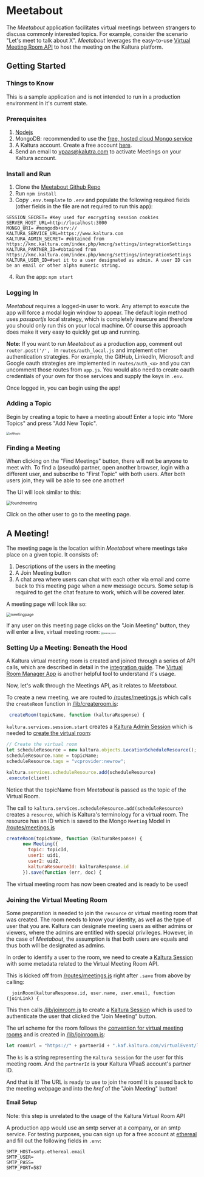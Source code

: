 # Meetabout

The *Meetabout* application facilitates virtual meetings between strangers to discuss commonly interested topics. For example, consider the scenario "Let's meet to talk about X". *Meetabout* leverages the easy-to-use [Virtual Meeting Room API](https://github.com/kaltura-vpaas/virtual-meeting-rooms) to host the meeting on the Kaltura platform.

## Getting Started

### Things to Know

This is a sample application and is not intended to run in a production environment in it's current state.

### Prerequisites

1. [Nodejs](https://nodejs.org/en/) 
2. MongoDB: recommended to use the [free, hosted cloud Mongo service](https://www.mongodb.com/)
3. A Kaltura account. Create a free account [here](https://corp.kaltura.com/video-paas/registration?utm_campaign=Meetabout&utm_medium=affiliates&utm_source=GitHub).
4. Send an email to <vpaas@kalutra.com> to activate Meetings on your Kaltura account.

### Install and Run

1. Clone the [Meetabout Github Repo](https://github.com/kaltura-vpaas/meetabout) 
2. Run `npm install`
3. Copy `.env.template` to `.env` and populate the following required fields (other fields in the file are not required to run this app):

```
SESSION_SECRET= #Key used for encrypting session cookies
SERVER_HOST_URL=http://localhost:3000
MONGO_URI= #mongodb+srv://
KALTURA_SERVICE_URL=https://www.kaltura.com
KALTURA_ADMIN_SECRET= #obtained from https://kmc.kaltura.com/index.php/kmcng/settings/integrationSettings
KALTURA_PARTNER_ID=#obtained from https://kmc.kaltura.com/index.php/kmcng/settings/integrationSettings
KALTURA_USER_ID=#set it to a user designated as admin. A user ID can be an email or other alpha numeric string.
```

4. Run the app: `npm start`

### Logging In

*Meetabout* requires a logged-in user to work. Any attempt to execute the app will force a modal login window to appear. The default login method uses *passportjs* local strategy, which is completely insecure and therefore you should only run this on your local machine. Of course this approach does make it very easy to quickly get up and running.

**Note:** If you want to run *Meetabout* as a production app, comment out `router.post('/', ` in `routes/auth_local.js` and implement other authentication strategies. For example, the GitHub, LinkedIn, Microsoft and Google oauth strategies are implemented in `routes/auth_<x>` and you can uncomment those routes from `app.js`. You would also need to create oauth credentials of your own for those services and supply the keys in `.env`.

Once logged in, you can begin using the app!

### Adding a Topic

Begin by creating a topic to have a meeting about! Enter a topic into "More Topics" and press "Add New Topic".

<img src="readme_images/addtopic.png" alt="addtopic" style="zoom:50%;" />

### Finding a Meeting

 When clicking on the "Find Meetings" button, there will not be anyone to meet with. To find a (pseudo) partner, open another browser, login with a different user, and subscribe to "First Topic" with both users. After both users join, they will be able to see one another!

The UI will look similar to this:

<img src="readme_images/foundmeeting.png" alt="foundmeeting" style="zoom:75%;" />

Click on the other user to go to the meeting page.

## A Meeting!

The meeting page is the location within *Meetabout* where meetings take place on a given topic. It consists of:

1. Descriptions of the users in the meeting
2. A Join Meeting button
3. A chat area where users can chat with each other via email and come back to this meeting page when a new message occurs.  Some setup is required to get the chat feature to work, which will be covered later.

A meeting page will look like so:

<img src="readme_images/meetingpage.png" alt="meetingpage" style="zoom:70%;" />

If any user on this meeting page clicks on the "Join Meeting" button, they will enter a live, virtual meeting room:
<img src="readme_images/newrow_room.png" alt="newrow_room" style="zoom:35%;" />

### Setting Up a Meeting: Beneath the Hood

A Kaltura virtual meeting room is created and joined through a series of API calls, which are described in detail in the [integration guide](https://github.com/kaltura-vpaas/virtual-meeting-rooms). The [Virtual Room Manager App](https://github.com/kaltura-vpaas/liveroom_manager) is another helpful tool to understand it's usage.

Now, let's walk through the Meetings API, as it relates to *Meetabout*.

To create a new meeting, we are routed to [/routes/meetings.js](https://github.com/kaltura-vpaas/meetabout/blob/master/routes/meetings.js) which calls the `createRoom` function in [/lib/createroom.js](https://github.com/kaltura-vpaas/meetabout/blob/master/lib/createroom.js):

```javascript
 createRoom(topicName, function (kalturaResponse) {
```

`kaltura.services.session.start` creates a [Kaltura Admin Session](https://github.com/kaltura-vpaas/virtual-meeting-rooms#creating-an-admin-session) which is needed to [create the virtual room](https://github.com/kaltura-vpaas/virtual-meeting-rooms#creating-a-resource):

```javascript
// Create the virtual room
let scheduleResource = new kaltura.objects.LocationScheduleResource();
scheduleResource.name = topicName;
scheduleResource.tags = "vcprovider:newrow";

kaltura.services.scheduleResource.add(scheduleResource)
.execute(client)
```

Notice that the topicName from *Meetabout* is passed as the topic of the Virtual Room.

The call to `kaltura.services.scheduleResource.add(scheduleResource)` creates a `resource`, which is Kaltura's terminology for a virtual room. The resource has an ID which is saved to the Mongo `Meeting` Model in [/routes/meetings.js](https://github.com/kaltura-vpaas/meetabout/blob/master/routes/meetings.js)

```javascript
createRoom(topicName, function (kalturaResponse) {
      new Meeting({
        topic: topicId,
        user1: uid1,
        user2: uid2,
        kalturaResourceId: kalturaResponse.id
      }).save(function (err, doc) {
```

The virtual meeting room has now been created and is ready to be used!

### Joining the Virtual Meeting Room

Some preparation is needed to join the `resource` or virtual meeting room that was created. The room needs to know your identity, as well as the type of user that you are. Kaltura can designate meeting users as either admins or viewers, where the admins are entitled with special privileges. However, in the case of *Meetabout*, the assumption is that both users are equals and thus both will be designated as admins.

In order to identify a user to the room, we need to create a [Kaltura Session](https://github.com/kaltura-vpaas/virtual-meeting-rooms#creating-a-kaltura-session) with some metadata related to the Virtual Meeting Room API.

This is kicked off from [/routes/meetings.js](https://github.com/kaltura-vpaas/meetabout/blob/master/routes/meetings.js) right after `.save` from above by calling:

`  joinRoom(kalturaResponse.id, user.name, user.email, function (joinLink) {`

This then calls [/lib/joinroom.js](/lib/joinroom.js) to create a [Kaltura Session](https://github.com/kaltura-vpaas/virtual-meeting-rooms#creating-a-kaltura-session) which is used to authenticate the user that clicked the "Join Meeting" button.

The url scheme for the room follows the [convention for virtual meeting rooms](https://github.com/kaltura-vpaas/virtual-meeting-rooms#creating-the-virtual-meeting-room-url) and is created in [/lib/joinroom.js](/lib/joinroom.js):

```javascript
let roomUrl = "https://" + partnerId + ".kaf.kaltura.com/virtualEvent/launch?ks=" + result;
```

The `ks` is a string representing the `Kaltura Session` for the user for this meeting room. And the `partnerId` is your Kaltura VPaaS account's partner ID. 

And that is it! The URL is ready to use to join the room! It is passed back to the meeting webpage and into the *href* of the "Join Meeting" button!

#### Email Setup

Note: this step is unrelated to the usage of the Kaltura Virtual Room API

A production app would use an smtp server at a company, or an smtp service. For testing purposes, you can sign up for a free account at [ethereal](https://ethereal.email/) and fill out the following fields in `.env`:

```
SMTP_HOST=smtp.ethereal.email
SMTP_USER=
SMTP_PASS=
SMTP_PORT=587
```
